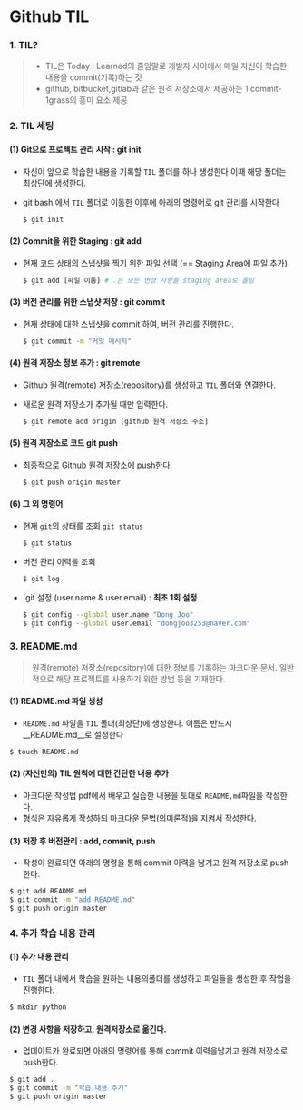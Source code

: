 # Github TIL

### 1. TIL?

> - TIL은 Today I Learned의 줄임말로 개발자 사이에서 매일 자신이 학습한 내용을 commit(기록)하는 것
> - github, bitbucket,gitlab과 같은 원격 저장소에서 제공하는 1 commit-1grass의 흥미 요소 제공



### 2. TIL 세팅

#### (1) Git으로 프로젝트 관리 시작 : git init

- 자신이 앞으로 학습한 내용을 기록할 `TIL` 폴더를 하나 생성한다 이때 해당 폴더는 최상단에 생성한다.

- git bash 에서 `TIL` 폴더로 이동한 이후에 아래의 명령어로 git 관리를 시작한다

  ```bash
  $ git init
  ```

  

#### (2) Commit을 위한 Staging : git add

- 현재 코드 상태의 스냅샷을 찍기 위한 파일 선택 (== Staging Area에 파일 추가)

  ```bash
  $ git add [파일 이름] # .은 모든 변경 사항을 staging area로 올림
  ```

  

#### (3) 버전 관리를 위한 스냅샷 저장 : git commit

- 현재 상태에 대한 스냅샷을 commit 하여, 버전 관리를 진행한다.

  ```bash
  $ git commit -m "커밋 메시지"
  ```



#### (4) 원격 저장소 정보 추가 : git remote

- Github 원격(remote) 저장소(repository)를 생성하고 `TIL` 폴더와 연결한다.

- 새로운 원격 저장소가 추가될 때만 입력한다.

  ```bash
  $ git remote add origin [github 원격 저장소 주소]
  ```

  



#### (5) 원격 저장소로 코드 git push

- 최종적으로 Github 원격 저장소에 push한다.

  ```bash
  $ git push origin master
  ```

  

#### (6) 그 외 명령어

- 현재 `git`의 상태를 조회 `git status`

  ```bash
  $ git status
  ```

- 버전 관리 이력을 조회

  ```bash
  $ git log
  ```

- `git 설정 (user.name & user.email)  : __최초 1회 설정__

  ```bash
  $ git config --global user.name "Dong Joo"
  $ git config --global user.email "dongjoo3253@naver.com"
  ```



### 3. README.md

> 원격(remote) 저장소(repository)에 대한 정보를 기록하는 마크다운 문서. 일반적으로 해당 프로젝트를 사용하기 위한 방법 등을 기재한다.



#### (1) README.md 파일 생성

- `README.md` 파일을 `TIL` 폴더(최상단)에 생성한다. 이름은 반드시 __README.md__로 설정한다

```bash
$ touch README.md
```



#### (2) (자신만의) TIL 원칙에 대한 간단한 내용 추가

- 마크다운 작성법 pdf에서 배우고 실습한 내용을 토대로 `README,md`파일을 작성한다.
- 형식은 자유롭게 작성하되 마크다운 문법(의미론적)을 지켜서 작성한다.



#### (3) 저장 후 버전관리 : add, commit, push

- 작성이 완료되면 아래의 명령을 통해 commit 이력을 남기고 원격 저장소로 push한다.

```bash
$ git add README.md
$ git commit -m "add README.md"
$ git push origin master
```



### 4. 추가 학습 내용 관리

#### (1) 추가 내용 관리

- `TIL` 폴더 내에서 학습을 원하는 내용의폴더를 생성하고 파일들을 생성한 후 작업을 진행한다.

```bash
$ mkdir python
```



#### (2) 변경 사항을 저장하고, 원격저장소로 옮긴다.

- 업데이트가 완료되면 아래의 명령어를 통해 commit 이력을남기고 원격 저장소로 push한다.

```bash
$ git add .
$ git commit -m "학습 내용 추가"
$ git push origin master
```

